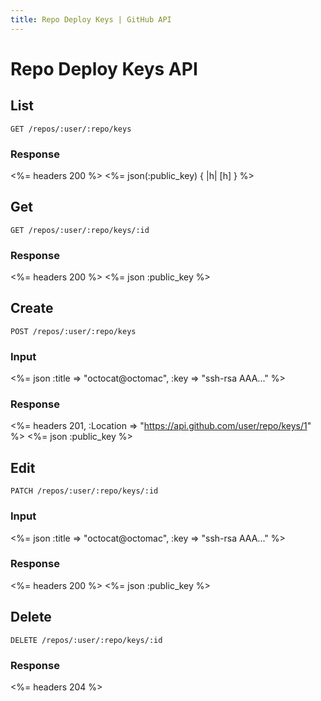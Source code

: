 ```yaml
---
title: Repo Deploy Keys | GitHub API
---
```


# Repo Deploy Keys API

## List

    GET /repos/:user/:repo/keys

### Response

<%= headers 200 %>
<%= json(:public_key) { |h| [h] } %>

## Get

    GET /repos/:user/:repo/keys/:id

### Response

<%= headers 200 %>
<%= json :public_key %>

## Create

    POST /repos/:user/:repo/keys

### Input

<%= json :title => "octocat@octomac", :key => "ssh-rsa AAA..." %>

### Response

<%= headers 201, :Location => "https://api.github.com/user/repo/keys/1" %>
<%= json :public_key %>

## Edit

    PATCH /repos/:user/:repo/keys/:id

### Input

<%= json :title => "octocat@octomac", :key => "ssh-rsa AAA..." %>

### Response

<%= headers 200 %>
<%= json :public_key %>

## Delete

    DELETE /repos/:user/:repo/keys/:id

### Response

<%= headers 204 %>
